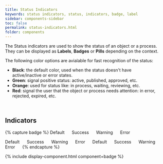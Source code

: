 ```yaml
---
title: Status Indicators
keywords: status indicators, status, indicators, badge, label
sidebar: components-sidebar
toc: false
permalink: status-indicators.html
folder: components
---
```


The Status indicators are used to show the status of an object or a process. They can be displayed as **Labels**, **Badges** or **Pills** depending on the context.

The following color options are avialable for fast recognition of the status:

* **Black**: the default color, used when the status doesn't have active/inactive or error states.
* **Green**: signal positive status: active, published, approved, etc.
* **Orange**: used for status like: in process, waiting, reviewing, etc.
* **Red**: signal the user that the object or process needs attention: in error, rejected, expired, etc.

<br />

## Indicators

{% capture badge %}
<span class="tn-label">
    Default
</span>
<span class="tn-label tn-label--success">
    Success
</span>
<span class="tn-label tn-label--warning">
    Warning
</span>
<span class="tn-label tn-label--error">
    Error
</span>


<span class="tn-badge">
    Default
</span>
<span class="tn-badge tn-badge--success">
    Success
</span>
<span class="tn-badge tn-badge--warning">
    Warning
</span>
<span class="tn-badge tn-badge--error">
    Error
</span>

<span class="tn-badge tn-badge--pill">
    Default
</span>
<span class="tn-badge tn-badge--success tn-badge--pill">
    Success
</span>
<span class="tn-badge tn-badge--warning tn-badge--pill">
    Warning
</span>
<span class="tn-badge tn-badge--error tn-badge--pill">
    Error
</span>
{% endcapture %}

{% include display-component.html component=badge %}

<style>
.tn-badge, .tn-label {
    margin-right: 20px;
}
</style>
